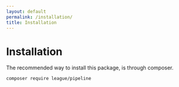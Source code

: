 ```yaml
---
layout: default
permalink: /installation/
title: Installation
---
```


# Installation

The recommended way to install this package, is through composer.

~~~bash
composer require league/pipeline
~~~
